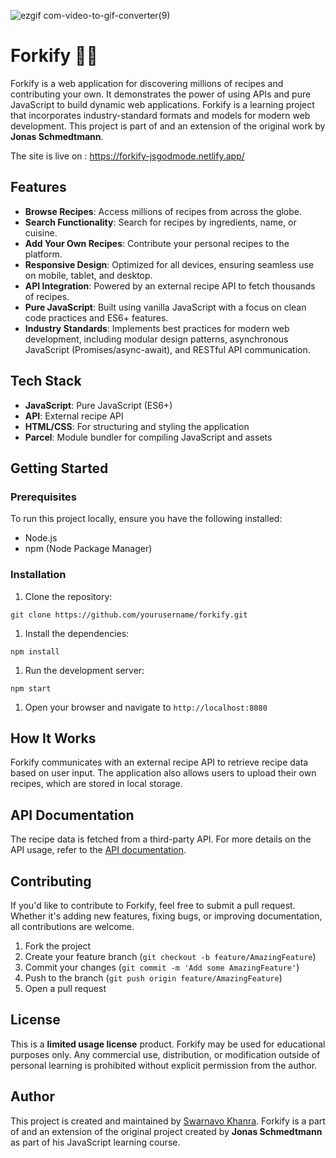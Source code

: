 ![ezgif com-video-to-gif-converter(9)](https://github.com/user-attachments/assets/15949cf8-5a5c-4e21-add9-983eb6c24e6a)

# Forkify 🍴🍪

Forkify is a web application for discovering millions of recipes and contributing your own. It demonstrates the power of using APIs and pure JavaScript to build dynamic web applications. Forkify is a learning project that incorporates industry-standard formats and models for modern web development. This project is part of and an extension of the original work by **Jonas Schmedtmann**.

The site is live on : https://forkify-jsgodmode.netlify.app/

## Features

- **Browse Recipes**: Access millions of recipes from across the globe.
- **Search Functionality**: Search for recipes by ingredients, name, or cuisine.
- **Add Your Own Recipes**: Contribute your personal recipes to the platform.
- **Responsive Design**: Optimized for all devices, ensuring seamless use on mobile, tablet, and desktop.
- **API Integration**: Powered by an external recipe API to fetch thousands of recipes.
- **Pure JavaScript**: Built using vanilla JavaScript with a focus on clean code practices and ES6+ features.
- **Industry Standards**: Implements best practices for modern web development, including modular design patterns, asynchronous JavaScript (Promises/async-await), and RESTful API communication.

## Tech Stack

- **JavaScript**: Pure JavaScript (ES6+)
- **API**: External recipe API
- **HTML/CSS**: For structuring and styling the application
- **Parcel**: Module bundler for compiling JavaScript and assets

## Getting Started

### Prerequisites

To run this project locally, ensure you have the following installed:

- Node.js
- npm (Node Package Manager)

### Installation

1.  Clone the repository:

`git clone https://github.com/yourusername/forkify.git`

1.  Install the dependencies:

`npm install`

1.  Run the development server:

`npm start`

1.  Open your browser and navigate to `http://localhost:8080`

## How It Works

Forkify communicates with an external recipe API to retrieve recipe data based on user input. The application also allows users to upload their own recipes, which are stored in local storage.

## API Documentation

The recipe data is fetched from a third-party API. For more details on the API usage, refer to the [API documentation](https://forkify-api.herokuapp.com/v2).

## Contributing

If you'd like to contribute to Forkify, feel free to submit a pull request. Whether it's adding new features, fixing bugs, or improving documentation, all contributions are welcome.

1.  Fork the project
2.  Create your feature branch (`git checkout -b feature/AmazingFeature`)
3.  Commit your changes (`git commit -m 'Add some AmazingFeature'`)
4.  Push to the branch (`git push origin feature/AmazingFeature`)
5.  Open a pull request

## License

This is a **limited usage license** product. Forkify may be used for educational purposes only. Any commercial use, distribution, or modification outside of personal learning is prohibited without explicit permission from the author.

## Author

This project is created and maintained by [Swarnavo Khanra](https://github.com/Anonav0). Forkify is a part of and an extension of the original project created by **Jonas Schmedtmann** as part of his JavaScript learning course.
